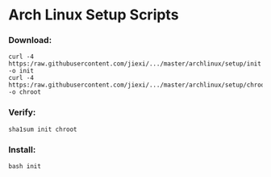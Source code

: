 # Arch Linux Setup Scripts

### Download:

```shell
curl -4 https:/raw.githubusercontent.com/jiexi/.../master/archlinux/setup/init -o init
curl -4 https:/raw.githubusercontent.com/jiexi/.../master/archlinux/setup/chroot -o chroot
```

### Verify:

```shell
sha1sum init chroot
```

### Install:

```shell
bash init
```
